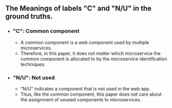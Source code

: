 ## The Meanings of labels "C" and "N/U" in the ground truths.
+ ### "C": Common component
    - A common component is a web component used by multiple microservices.
    - Therefore, in this paper, it does not matter which microservice the common component is allocated to by the microservice identification techniques.
+ ### "N/U": Not used
    - "N/U" indicates a component that is not used in the web app.
    - Thus, like the common component, this paper does not care about the assignment of unused components to microservices.
